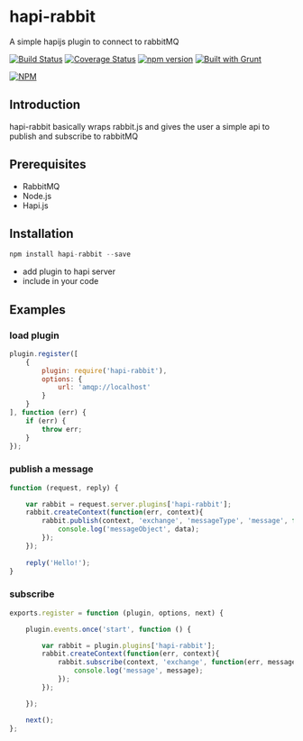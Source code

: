 # hapi-rabbit
A simple hapijs plugin to connect to rabbitMQ

[![Build Status](https://travis-ci.org/aduis/hapi-rabbit.svg?branch=master)](https://travis-ci.org/aduis/hapi-rabbit) [![Coverage Status](https://img.shields.io/coveralls/aduis/hapi-rabbit.svg)](https://coveralls.io/r/aduis/hapi-rabbit?branch=master) [![npm version](https://badge.fury.io/js/hapi-rabbit.svg)](http://badge.fury.io/js/hapi-rabbit) [![Built with Grunt](https://cdn.gruntjs.com/builtwith.png)](http://gruntjs.com/)

[![NPM](https://nodei.co/npm/hapi-rabbit.png)](https://npmjs.org/package/hapi-rabbit)

## Introduction
hapi-rabbit basically wraps rabbit.js and gives the user a simple api to publish and subscribe to rabbitMQ

## Prerequisites
* RabbitMQ
* Node.js
* Hapi.js

## Installation
```javascript
npm install hapi-rabbit --save
```
* add plugin to hapi server
* include in your code

## Examples
### load plugin
```javascript
plugin.register([
    {
        plugin: require('hapi-rabbit'),
        options: { 
            url: 'amqp://localhost'
        } 
    }
], function (err) {
    if (err) {
        throw err;
    }
});
```
### publish a message
```javascript
function (request, reply) {

    var rabbit = request.server.plugins['hapi-rabbit'];
    rabbit.createContext(function(err, context){
        rabbit.publish(context, 'exchange', 'messageType', 'message', function(err, data){
            console.log('messageObject', data);
        });
    });
    
    reply('Hello!');
}
```
### subscribe
```javascript
exports.register = function (plugin, options, next) {

    plugin.events.once('start', function () {

        var rabbit = plugin.plugins['hapi-rabbit'];
        rabbit.createContext(function(err, context){
            rabbit.subscribe(context, 'exchange', function(err, message){
                console.log('message', message);
            });
        });

    });

    next();
};
```
